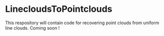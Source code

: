 # LinecloudsToPointclouds

This respository will contain code for recovering point clouds from uniform line clouds. Coming soon !
